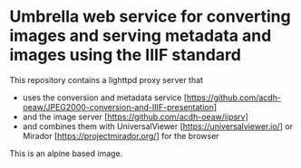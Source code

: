 # Umbrella web service for converting images and serving metadata and images using the IIIF standard

This repository contains a lighttpd proxy server that
* uses the conversion and metadata service [https://github.com/acdh-oeaw/JPEG2000-conversion-and-IIIF-presentation]
* and the image server [https://github.com/acdh-oeaw/iipsrv] 
* and combines them with UniversalViewer [https://universalviewer.io/] or Mirador [https://projectmirador.org/] for the browser

This is an alpine based image.